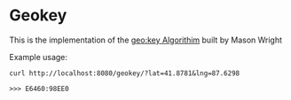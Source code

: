 
# Geokey
This is the implementation of the [geo:key Algorithim](https://www.linkedin.com/pulse/geokey-new-open-memorable-geocoding-system-jaime-olivares) built by Mason Wright

Example usage: 

```
curl http://localhost:8080/geokey/?lat=41.8781&lng=87.6298

>>> E6460:98EE0
```